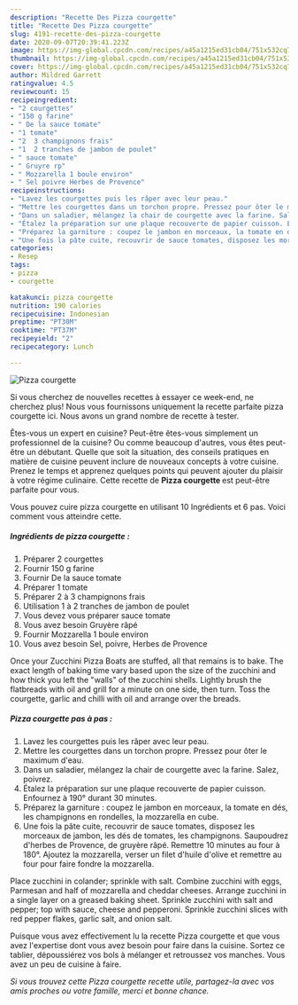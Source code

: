 ```yaml
---
description: "Recette Des Pizza courgette"
title: "Recette Des Pizza courgette"
slug: 4191-recette-des-pizza-courgette
date: 2020-09-07T20:39:41.223Z
image: https://img-global.cpcdn.com/recipes/a45a1215ed31cb04/751x532cq70/pizza-courgette-photo-principale-de-la-recette.jpg
thumbnail: https://img-global.cpcdn.com/recipes/a45a1215ed31cb04/751x532cq70/pizza-courgette-photo-principale-de-la-recette.jpg
cover: https://img-global.cpcdn.com/recipes/a45a1215ed31cb04/751x532cq70/pizza-courgette-photo-principale-de-la-recette.jpg
author: Mildred Garrett
ratingvalue: 4.5
reviewcount: 15
recipeingredient:
- "2 courgettes"
- "150 g farine"
- " De la sauce tomate"
- "1 tomate"
- "2  3 champignons frais"
- "1  2 tranches de jambon de poulet"
- " sauce tomate"
- " Gruyre rp"
- " Mozzarella 1 boule environ"
- " Sel poivre Herbes de Provence"
recipeinstructions:
- "Lavez les courgettes puis les râper avec leur peau."
- "Mettre les courgettes dans un torchon propre. Pressez pour ôter le maximum d&#39;eau."
- "Dans un saladier, mélangez la chair de courgette avec la farine. Salez, poivrez."
- "Étalez la préparation sur une plaque recouverte de papier cuisson. Enfournez à 190° durant 30 minutes."
- "Préparez la garniture : coupez le jambon en morceaux, la tomate en dés, les champignons en rondelles, la mozzarella en cube."
- "Une fois la pâte cuite, recouvrir de sauce tomates, disposez les morceaux de jambon, les dés de tomates, les champignons. Saupoudrez d&#39;herbes de Provence, de gruyère râpé. Remettre 10 minutes au four à 180°. Ajoutez la mozzarella, verser un filet d&#39;huile d&#39;olive et remettre au four pour faire fondre la mozzarella."
categories:
- Resep
tags:
- pizza
- courgette

katakunci: pizza courgette 
nutrition: 190 calories
recipecuisine: Indonesian
preptime: "PT30M"
cooktime: "PT37M"
recipeyield: "2"
recipecategory: Lunch

---
```



![Pizza courgette](https://img-global.cpcdn.com/recipes/a45a1215ed31cb04/751x532cq70/pizza-courgette-photo-principale-de-la-recette.jpg)

Si vous cherchez de nouvelles recettes à essayer ce week-end, ne cherchez plus! Nous vous fournissons uniquement la recette parfaite pizza courgette ici. Nous avons un grand nombre de recette à tester.

Êtes-vous un expert en cuisine? Peut-être êtes-vous simplement un professionnel de la cuisine? Ou comme beaucoup d'autres, vous êtes peut-être un débutant. Quelle que soit la situation, des conseils pratiques en matière de cuisine peuvent inclure de nouveaux concepts à votre cuisine. Prenez le temps et apprenez quelques points qui peuvent ajouter du plaisir à votre régime culinaire. Cette recette de <strong> Pizza courgette </strong> est peut-être parfaite pour vous.

<!--inarticleads1-->

Vous pouvez cuire pizza courgette en utilisant 10 Ingrédients et 6 pas. Voici comment vous atteindre cette.

##### Ingrédients de pizza courgette :

1. Préparer 2 courgettes
1. Fournir 150 g farine
1. Fournir  De la sauce tomate
1. Préparer 1 tomate
1. Préparer 2 à 3 champignons frais
1. Utilisation 1 à 2 tranches de jambon de poulet
1. Vous devez vous préparer  sauce tomate
1. Vous avez besoin  Gruyère râpé
1. Fournir  Mozzarella 1 boule environ
1. Vous avez besoin  Sel, poivre, Herbes de Provence


Once your Zucchini Pizza Boats are stuffed, all that remains is to bake. The exact length of baking time vary based upon the size of the zucchini and how thick you left the &#34;walls&#34; of the zucchini shells. Lightly brush the flatbreads with oil and grill for a minute on one side, then turn. Toss the courgette, garlic and chilli with oil and arrange over the breads. 

<!--inarticleads2-->

##### Pizza courgette pas à pas :

1. Lavez les courgettes puis les râper avec leur peau.
1. Mettre les courgettes dans un torchon propre. Pressez pour ôter le maximum d&#39;eau.
1. Dans un saladier, mélangez la chair de courgette avec la farine. Salez, poivrez.
1. Étalez la préparation sur une plaque recouverte de papier cuisson. Enfournez à 190° durant 30 minutes.
1. Préparez la garniture : coupez le jambon en morceaux, la tomate en dés, les champignons en rondelles, la mozzarella en cube.
1. Une fois la pâte cuite, recouvrir de sauce tomates, disposez les morceaux de jambon, les dés de tomates, les champignons. Saupoudrez d&#39;herbes de Provence, de gruyère râpé. Remettre 10 minutes au four à 180°. Ajoutez la mozzarella, verser un filet d&#39;huile d&#39;olive et remettre au four pour faire fondre la mozzarella.


Place zucchini in colander; sprinkle with salt. Combine zucchini with eggs, Parmesan and half of mozzarella and cheddar cheeses. Arrange zucchini in a single layer on a greased baking sheet. Sprinkle zucchini with salt and pepper; top with sauce, cheese and pepperoni. Sprinkle zucchini slices with red pepper flakes, garlic salt, and onion salt. 

<!--inarticleads1-->

<p>
Puisque vous avez effectivement lu la recette Pizza courgette et que vous avez l'expertise dont vous avez besoin pour faire dans la cuisine. Sortez ce tablier, dépoussiérez vos bols à mélanger et retroussez vos manches. Vous avez un peu de cuisine à faire.
</p>

<p>
<i>Si vous trouvez cette Pizza courgette recette utile, partagez-la avec vos amis proches ou votre famille, merci et bonne chance.</i>
</p>
